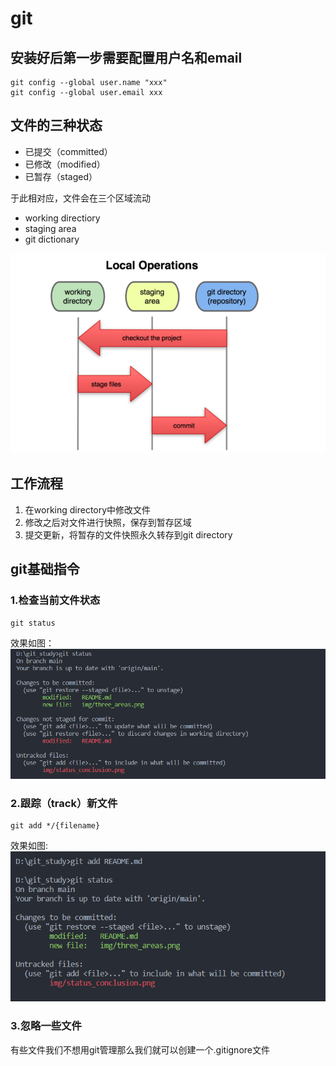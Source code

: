# git

## 安装好后第一步需要配置用户名和email

```git
git config --global user.name "xxx"
git config --global user.email xxx
```

## 文件的三种状态

* 已提交（committed）
* 已修改（modified）
* 已暂存（staged）

于此相对应，文件会在三个区域流动

* working directiory
* staging area
* git dictionary

![areas](img/three_areas.png)

## 工作流程

1. 在working directory中修改文件
2. 修改之后对文件进行快照，保存到暂存区域
3. 提交更新，将暂存的文件快照永久转存到git directory

## git基础指令

### 1.检查当前文件状态

```git
git status
```

效果如图：
![conclusion](./img/status_conclusion.png)

### 2.跟踪（track）新文件

```git
git add */{filename}
```

效果如图:
![conclusion](./img/add_conclusion.png)

### 3.忽略一些文件

有些文件我们不想用git管理那么我们就可以创建一个.gitignore文件